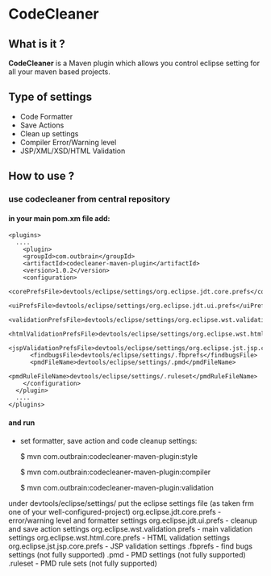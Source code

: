 # CodeCleaner

## What is it ?
**CodeCleaner** is a Maven plugin which allows you control eclipse setting for all your maven based projects.

## Type of settings

- Code Formatter
- Save Actions
- Clean up settings
- Compiler Error/Warning level
- JSP/XML/XSD/HTML Validation

## How to use ? 

### use codecleaner from central repository

#### in your main pom.xm file add:

    <plugins>
      ....
        <plugin>
        <groupId>com.outbrain</groupId>
        <artifactId>codecleaner-maven-plugin</artifactId>
        <version>1.0.2</version>
        <configuration>
          <corePrefsFile>devtools/eclipse/settings/org.eclipse.jdt.core.prefs</corePrefsFile>
          <uiPrefsFile>devtools/eclipse/settings/org.eclipse.jdt.ui.prefs</uiPrefsFile>
          <validationPrefsFile>devtools/eclipse/settings/org.eclipse.wst.validation.prefs</validationPrefsFile>
          <htmlValidationPrefsFile>devtools/eclipse/settings/org.eclipse.wst.html.core.prefs</htmlValidationPrefsFile>
          <jspValidationPrefsFile>devtools/eclipse/settings/org.eclipse.jst.jsp.core.prefs</jspValidationPrefsFile>
          <findbugsFile>devtools/eclipse/settings/.fbprefs</findbugsFile>
          <pmdFileName>devtools/eclipse/settings/.pmd</pmdFileName>
          <pmdRuleFileName>devtools/eclipse/settings/.ruleset</pmdRuleFileName>
        </configuration>
      </plugin>
      ....
    </plugins>

#### and run

- set formatter, save action and code cleanup settings:

    $ mvn com.outbrain:codecleaner-maven-plugin:style

    $ mvn com.outbrain:codecleaner-maven-plugin:compiler

    $ mvn com.outbrain:codecleaner-maven-plugin:validation


under devtools/eclipse/settings/ put the eclipse settings file (as taken frm one of your well-configured-project)
org.eclipse.jdt.core.prefs - error/warning level and formatter settings
org.eclipse.jdt.ui.prefs - cleanup and save action settings
org.eclipse.wst.validation.prefs - main validation settings
org.eclipse.wst.html.core.prefs - HTML validation settings
org.eclipse.jst.jsp.core.prefs - JSP validation settings
.fbprefs - find bugs settings (not fully supported)
.pmd - PMD settings (not fully supported)
.ruleset - PMD rule sets (not fully supported)
